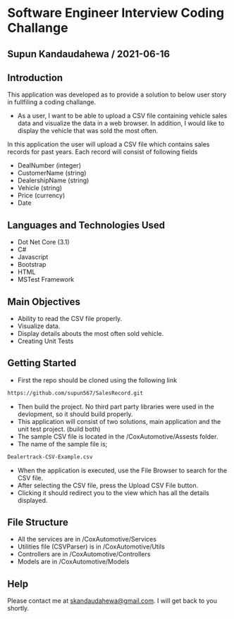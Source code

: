 # Software Engineer Interview Coding Challange
## Supun Kandaudahewa / 2021-06-16

## Introduction
This application was developed as to provide a solution to below user story in fullfiling a coding challange.

- As a user, I want to be able to upload a CSV file containing vehicle sales data and visualize the data in a web browser. In addition, I would like to display the vehicle that was sold the most often.

In this application the user will upload a CSV file which contains sales records for past years. Each record will consist of following fields

- DealNumber (integer)
- CustomerName (string)
- DealershipName (string)
- Vehicle (string)
- Price (currency)
- Date

## Languages and Technologies Used
- Dot Net Core (3.1)
- C#
- Javascript
- Bootstrap
- HTML
- MSTest Framework

## Main Objectives
- Ability to read the CSV file properly.
- Visualize data.
- Display details abouts the most often sold vehicle.
- Creating Unit Tests

## Getting Started

- First the repo should be cloned using the following link
```sh
https://github.com/supun567/SalesRecord.git
```

- Then build the project. No third part party libraries were used in the devlopment, so it should build properly.
- This application will consist of two solutions, main application and the unit test project. (build both)
- The sample CSV file is located in the /CoxAutomotive/Assests folder.
- The name of the sample file is; 
```sh
Dealertrack-CSV-Example.csv
```
- When the application is executed, use the File Browser to search for the CSV file.
- After selecting the CSV file, press the Upload CSV File button.
- Clicking it should redirect you to the view which has all the details displayed.

## File Structure

- All the services are in /CoxAutomotive/Services
- Utilities file (CSVParser) is in /CoxAutomotive/Utils
- Controllers are in /CoxAutomotive/Controllers
- Models are in /CoxAutomotive/Models

## Help

Please contact me at skandaudahewa@gmail.com. I will get back to you shortly. 

